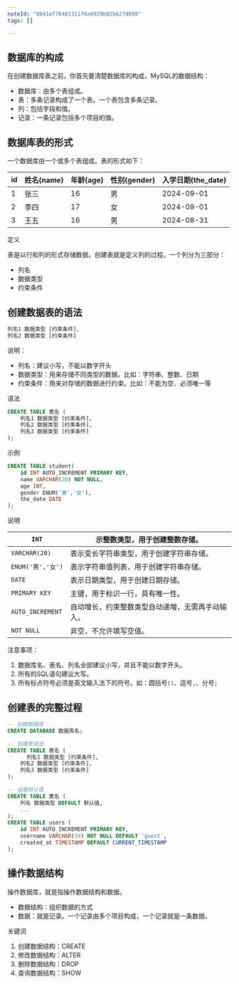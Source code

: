 ```yaml
---
noteId: "8841af70481311f0a6929b02b627d898"
tags: []

---
```


## 数据库的构成

在创建数据库表之前，你首先要清楚数据库的构成，MySQL的数据结构：

- 数据库：由多个表组成。
- 表：多条记录构成了一个表。一个表包含多条记录。
- 列：包括字段和值。
- 记录：一条记录包括多个项目的值。

## 数据库表的形式

一个数据库由一个或多个表组成。表的形式如下：

| id   | 姓名(name) | 年龄(age) | 性别(gender) | 入学日期(the_date) |
| ---- | ---------- | --------- | ------------ | ------------------ |
| 1    | 张三       | 16        | 男           | 2024-09-01         |
| 2    | 李四       | 17        | 女           | 2024-09-01         |
| 3    | 王五       | 16        | 男           | 2024-08-31         |


定义

表是以行和列的形式存储数据。创建表就是定义列的过程。一个列分为三部分：

- 列名
- 数据类型
- 约束条件

## 创建数据表的语法

```sql
列名1 数据类型 [约束条件],
列名2 数据类型 [约束条件]
```

说明：

- 列名：建议小写，不能以数字开头
- 数据类型：用来存储不同类型的数据。比如：字符串、整数、日期
- 约束条件：用来对存储的数据进行约束。比如：不能为空、必须唯一等

语法

```sql
CREATE TABLE 表名 (
	列名1 数据类型 [约束条件],
    列名2 数据类型 [约束条件],
    列名3 数据类型 [约束条件]
);
```

示例

```sql
CREATE TABLE student(
    id INT AUTO_INCREMENT PRIMARY KEY,
    name VARCHAR(20) NOT NULL,
    age INT,
    gender ENUM('男','女'),
    the_date DATE
);
```

说明

|`INT`|示整数类型，用于创建整数存储。|
|---|---|
|`VARCHAR(20)`| 表示变长字符串类型，用于创建字符串存储。|
|`ENUM('男','女')` |表示字符串值列表，用于创建字符串存储。|
|`DATE`| 表示日期类型，用于创建日期存储。|
|`PRIMARY KEY`|   主键，用于标识一行，具有唯一性。|
|`AUTO_INCREMENT` |自动增长，约束整数类型自动递增，无需再手动输入。|
|`NOT NULL`|非空，不允许填写空值。|

注意事项：

1. 数据库名、表名、列名全部建议小写，并且不能以数字开头。
2. 所有的SQL语句建议大写。
3. 所有标点符号必须是英文输入法下的符号。如：圆括号`()`、逗号`,`、分号`;`

## 创建表的完整过程

```sql
-- 创建数据库
CREATE DATABASE 数据库名;

-- 创建表语法
CREATE TABLE 表名 (
	  列名1 数据类型 [约束条件],
    列名2 数据类型 [约束条件],
    列名3 数据类型 [约束条件]
);

-- 设置默认值
CREATE TABLE 表名 (
    列名 数据类型 DEFAULT 默认值,
    ...
);
CREATE TABLE users (
    id INT AUTO_INCREMENT PRIMARY KEY,
    username VARCHAR(50) NOT NULL DEFAULT 'guest',
    created_at TIMESTAMP DEFAULT CURRENT_TIMESTAMP
);
```

## 操作数据结构

操作数据库，就是指操作数据结构和数据。

- 数据结构：组织数据的方式
- 数据：就是记录。一个记录由多个项目构成，一个记录就是一条数据。

关键词

1. 创建数据结构：CREATE
2. 修改数据结构：ALTER
3. 删除数据结构：DROP
4. 查询数据结构：SHOW
